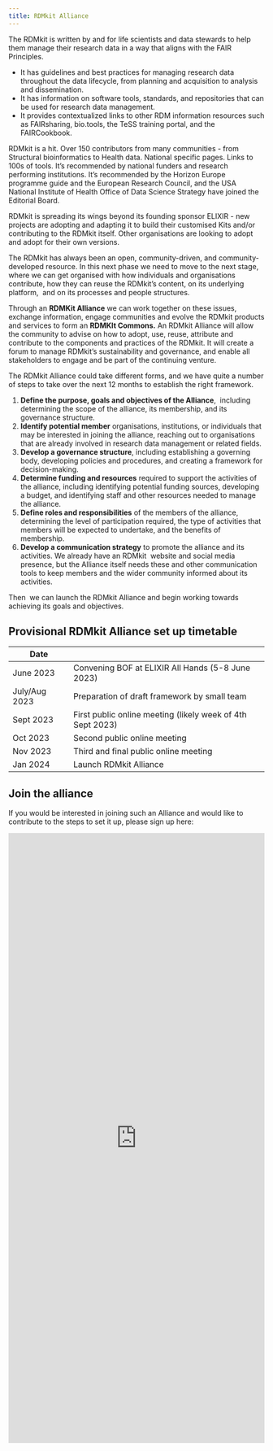 ```yaml
---
title: RDMkit Alliance
---
```


The RDMkit is written by and for life scientists and data stewards to help them manage their research data in a way that aligns with the FAIR Principles. 

- It has guidelines and best practices for managing research data throughout the data lifecycle, from planning and acquisition to analysis and dissemination. 
- It has information on software tools, standards, and repositories that can be used for research data management. 
- It provides contextualized links to other RDM information resources such as FAIRsharing, bio.tools, the TeSS training portal, and the FAIRCookbook. 

RDMkit is a hit. Over 150 contributors from many communities - from Structural bioinformatics to Health data. National specific pages. Links to 100s of tools. It’s recommended by national funders and research performing institutions. It’s recommended by the Horizon Europe programme guide and the European Research Council, and the USA National Institute of Health Office of Data Science Strategy have joined the Editorial Board. 

RDMkit is spreading its wings beyond its founding sponsor ELIXIR - new projects are adopting and adapting it to build their customised Kits and/or contributing to the RDMkit itself. Other organisations are looking to adopt and adopt for their own versions. 

The RDMkit has always been an open, community-driven, and community-developed resource. In this next phase we need to move to the next stage, where we can get organised with how individuals and organisations contribute, how they can reuse the RDMkit’s content, on its underlying platform,  and on its processes and people structures. 

Through an **RDMKit Alliance** we can work together on these issues, exchange information, engage communities and evolve the RDMkit products and services to form an **RDMKIt Commons.** An RDMkit Alliance will allow the community to advise on how to adopt, use, reuse, attribute and contribute to the components and practices of the RDMkit. It will create a forum to manage RDMkit’s sustainability and governance, and enable all stakeholders to engage and be part of the continuing venture.

The RDMkit Alliance could take different forms, and we have quite a number of steps to take over the next 12 months to establish the right framework. 

1. **Define the purpose, goals and objectives of the Alliance**,  including determining the scope of the alliance, its membership, and its governance structure.
1. **Identify potential member** organisations, institutions, or individuals that may be interested in joining the alliance, reaching out to organisations that are already involved in research data management or related fields.
1. **Develop a governance structure**, including establishing a governing body, developing policies and procedures, and creating a framework for decision-making.
1. **Determine funding and resources** required to support the activities of the alliance, including identifying potential funding sources, developing a budget, and identifying staff and other resources needed to manage the alliance.
1. **Define roles and responsibilities** of the members of the alliance, determining the level of participation required, the type of activities that members will be expected to undertake, and the benefits of membership.
1. **Develop a communication strategy** to promote the alliance and its activities. We already have an RDMkit  website and social media presence, but the Alliance itself needs these and other communication tools to keep members and the wider community informed about its activities.

Then  we can launch the RDMkit Alliance and begin working towards achieving its goals and objectives. 

## Provisional RDMkit Alliance set up timetable

| Date          |                                                            |
|---------------|------------------------------------------------------------|
| June 2023     | Convening BOF at ELIXIR All Hands (5-8 June 2023)          |
| July/Aug 2023 | Preparation of draft framework by small team               |
| Sept 2023     | First public online meeting (likely week of 4th Sept 2023) |
| Oct 2023      | Second public online meeting                               |
| Nov 2023      | Third and final public online meeting                      |
| Jan 2024      | Launch RDMkit Alliance                                     |


## Join the alliance

If you would be interested in joining such an Alliance and would like to contribute to the steps to set it up, please sign up here:


<iframe src="https://docs.google.com/forms/d/e/1FAIpQLSevYwIlBx5Axua5jL23jI-Kd2xqdacxFGeRbdQHzmWVvUvR1Q/viewform?embedded=true" width="640" height="1200" frameborder="0" marginheight="0" marginwidth="0" style="width: 100%;" class="mt-1">Loading...</iframe>
